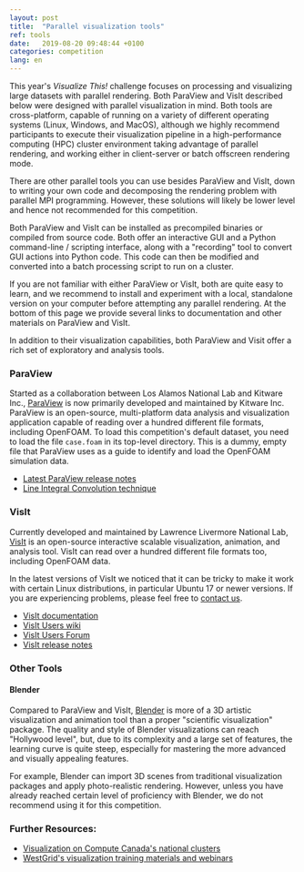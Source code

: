 ```yaml
---
layout: post
title:  "Parallel visualization tools"
ref: tools
date:   2019-08-20 09:48:44 +0100
categories: competition
lang: en
---
```


<!-- We will describe here a couple of open source visualization tools. -->
<!-- Hence parallel processing of the data and execution of the visualization pipeline is needed. -->

This year's *Visualize This!* challenge focuses on processing and visualizing large datasets with
parallel rendering. Both ParaView and VisIt described below were designed with parallel visualization in
mind. Both tools are cross-platform, capable of running on a variety of different operating systems
(Linux, Windows, and MacOS), although we highly recommend participants to execute their visualization
pipeline in a high-performance computing (HPC) cluster environment taking advantage of parallel
rendering, and working either in client-server or batch offscreen rendering mode.

<!-- These tools are perfectly well suited for running in HPC cluster environments, can run in client-server -->
<!-- mode and take full advantage of multi-core and multi-node architectures, as well as, batch rendering. -->

<!-- Of course there are many other tools that can be used, but here we will restrict to discuss and present, -->
<!-- VisIt and ParaView. -->

There are other parallel tools you can use besides ParaView and VisIt, down to writing your own code and
decomposing the rendering problem with parallel MPI programming. However, these solutions will likely be
lower level and hence not recommended for this competition.

Both ParaView and VisIt can be installed as precompiled binaries or compiled from source code. Both offer
an interactive GUI and a Python command-line / scripting interface, along with a "recording" tool to
convert GUI actions into Python code. This code can then be modified and converted into a batch
processing script to run on a cluster.

<!-- They can also run in batch mode, specially recommended for using in HPC clusters. -->

<!-- One really useful feature that both programs offer and super-convenient at the moment of generating batch -->
<!-- processing scripts, is the tool for "recording" the actions taken using the GUI and generated as a python -->
<!-- sequence of commands into an actual script.  Then this script can be executed, tailored and modified -->
<!-- accordingly. -->

If you are not familiar with either ParaView or VisIt, both are quite easy to learn, and we recommend to
install and experiment with a local, standalone version on your computer before attempting any parallel
rendering. At the bottom of this page we provide several links to documentation and other materials on
ParaView and VisIt.

In addition to their visualization capabilities, both ParaView and Visit offer a rich set of exploratory
and analysis tools.

<!-- Many times visualization is not only used to generate "pretty" images or movies, but also as an -->
<!-- exploratory tool, and again these two programs are excellent tools to achieve this too. Either using -->
<!-- their GUIs or the CLIs via scripting, all types of queries and analysis can be done on the data sets -->
<!-- loaded in these visualization engines. -->






### ParaView

Started as a collaboration between Los Alamos National Lab and Kitware Inc., <a
href="https://www.paraview.org" target="_blank">ParaView</a> is now primarily developed and maintained by
Kitware Inc. ParaView is an open-source, multi-platform data analysis and visualization application
capable of reading over a hundred different file formats, including OpenFOAM. To load this competition's
default dataset, you need to load the file `case.foam` in its top-level directory. This is a dummy, empty
file that ParaView uses as a guide to identify and load the OpenFOAM simulation data.

* <a href="https://www.paraview.org/Wiki/ParaView_Release_Notes" target="_blank">Latest ParaView release notes</a>
* <a href="https://www.paraview.org/Wiki/ParaView/Line_Integral_Convolution" target="_blank">Line
  Integral Convolution technique</a>
<!-- * NVIDIA plugin:  https://www.nvidia.com/en-us/data-center/index-paraview-plugin/ -->





### VisIt

Currently developed and maintained by Lawrence Livermore National Lab, <a
href="https://wci.llnl.gov/simulation/computer-codes/visit" target="_blank">VisIt</a> is an open-source
interactive scalable visualization, animation, and analysis tool. VisIt can read over a hundred different
file formats too, including OpenFOAM data.

In the latest versions of VisIt we noticed that it can be tricky to make it work with certain Linux
distributions, in particular Ubuntu 17 or newer versions. If you are experiencing problems, please feel
free to [contact us](mailto:viz-challenge@westgrid.ca).

* <a href="https://visit-sphinx-github-user-manual.readthedocs.io" target="_blank">VisIt documentation</a>
* <a href="http://www.visitusers.org" target="_blank">VisIt Users wiki</a>
* <a href="http://www.visitusers.org/forum" target="_blank">VisIt Users Forum</a>
* <a href="https://wci.llnl.gov/simulation/computer-codes/visit/new" target="_blank">VisIt release notes</a>





### Other Tools

#### Blender

Compared to ParaView and VisIt, <a href="https://www.blender.org" target="_blank">Blender</a> is more of
a 3D artistic visualization and animation tool than a proper "scientific visualization" package. The
quality and style of Blender visualizations can reach "Hollywood level", but, due to its complexity and a
large set of features, the learning curve is quite steep, especially for mastering the more advanced and
visually appealing features.

<!-- Blender not only offer the typical or traditional visualization algorithms, but also adds the ability of -->
<!-- importing models, objects, as well as, provides several engines to simulate quite realistic scenarios. -->

For example, Blender can import 3D scenes from traditional visualization packages and apply
photo-realistic rendering. However, unless you have already reached certain level of proficiency with
Blender, we do not recommend using it for this competition.









### Further Resources:

* <a href="https://docs.computecanada.ca/wiki/Visualization" target="_blank">Visualization on Compute
  Canada's national clusters</a>
* <a href="https://westgrid.github.io/trainingMaterials/tools/visualization" target="_blank">WestGrid's
  visualization training materials and webinars</a>




<!-- * <a href="https://docs.computecanada.ca/wiki/ParaView" target="_blank">Running ParaView on Compute Canada's clusters</a> -->
<!-- * <a href="https://docs.computecanada.ca/wiki/VisIt" target="_blank">Running VisIt on Compute Canada's clusters</a> -->
